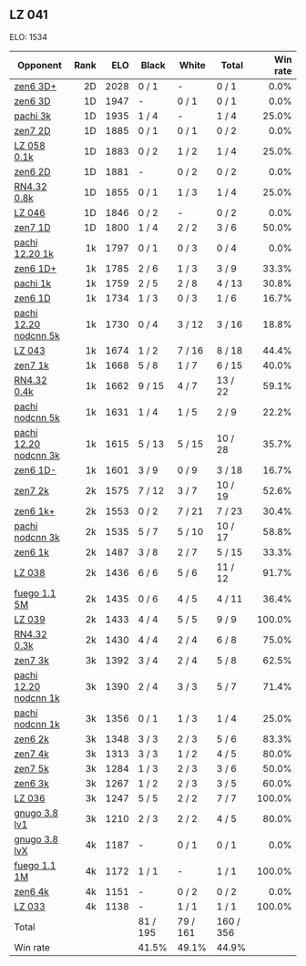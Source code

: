 ## LZ 041 ##

ELO: 1534

Opponent | Rank | ELO | Black | White | Total | Win rate
---------|-----:|----:|-------|-------|-------|-------:
[zen6 3D+](zen6%203D+.md) | 2D | 2028 | 0 / 1 | - | 0 / 1 | 0.0%
[zen6 3D](zen6%203D.md) | 1D | 1947 | - | 0 / 1 | 0 / 1 | 0.0%
[pachi 3k](pachi%203k.md) | 1D | 1935 | 1 / 4 | - | 1 / 4 | 25.0%
[zen7 2D](zen7%202D.md) | 1D | 1885 | 0 / 1 | 0 / 1 | 0 / 2 | 0.0%
[LZ 058 0.1k](LZ%20058%200.1k.md) | 1D | 1883 | 0 / 2 | 1 / 2 | 1 / 4 | 25.0%
[zen6 2D](zen6%202D.md) | 1D | 1881 | - | 0 / 2 | 0 / 2 | 0.0%
[RN4.32 0.8k](RN4.32%200.8k.md) | 1D | 1855 | 0 / 1 | 1 / 3 | 1 / 4 | 25.0%
[LZ 046](LZ%20046.md) | 1D | 1846 | 0 / 2 | - | 0 / 2 | 0.0%
[zen7 1D](zen7%201D.md) | 1D | 1800 | 1 / 4 | 2 / 2 | 3 / 6 | 50.0%
[pachi 12.20 1k](pachi%2012.20%201k.md) | 1k | 1797 | 0 / 1 | 0 / 3 | 0 / 4 | 0.0%
[zen6 1D+](zen6%201D+.md) | 1k | 1785 | 2 / 6 | 1 / 3 | 3 / 9 | 33.3%
[pachi 1k](pachi%201k.md) | 1k | 1759 | 2 / 5 | 2 / 8 | 4 / 13 | 30.8%
[zen6 1D](zen6%201D.md) | 1k | 1734 | 1 / 3 | 0 / 3 | 1 / 6 | 16.7%
[pachi 12.20 nodcnn 5k](pachi%2012.20%20nodcnn%205k.md) | 1k | 1730 | 0 / 4 | 3 / 12 | 3 / 16 | 18.8%
[LZ 043](LZ%20043.md) | 1k | 1674 | 1 / 2 | 7 / 16 | 8 / 18 | 44.4%
[zen7 1k](zen7%201k.md) | 1k | 1668 | 5 / 8 | 1 / 7 | 6 / 15 | 40.0%
[RN4.32 0.4k](RN4.32%200.4k.md) | 1k | 1662 | 9 / 15 | 4 / 7 | 13 / 22 | 59.1%
[pachi nodcnn 5k](pachi%20nodcnn%205k.md) | 1k | 1631 | 1 / 4 | 1 / 5 | 2 / 9 | 22.2%
[pachi 12.20 nodcnn 3k](pachi%2012.20%20nodcnn%203k.md) | 1k | 1615 | 5 / 13 | 5 / 15 | 10 / 28 | 35.7%
[zen6 1D-](zen6%201D-.md) | 1k | 1601 | 3 / 9 | 0 / 9 | 3 / 18 | 16.7%
[zen7 2k](zen7%202k.md) | 2k | 1575 | 7 / 12 | 3 / 7 | 10 / 19 | 52.6%
[zen6 1k+](zen6%201k+.md) | 2k | 1553 | 0 / 2 | 7 / 21 | 7 / 23 | 30.4%
[pachi nodcnn 3k](pachi%20nodcnn%203k.md) | 2k | 1535 | 5 / 7 | 5 / 10 | 10 / 17 | 58.8%
[zen6 1k](zen6%201k.md) | 2k | 1487 | 3 / 8 | 2 / 7 | 5 / 15 | 33.3%
[LZ 038](LZ%20038.md) | 2k | 1436 | 6 / 6 | 5 / 6 | 11 / 12 | 91.7%
[fuego 1.1 5M](fuego%201.1%205M.md) | 2k | 1435 | 0 / 6 | 4 / 5 | 4 / 11 | 36.4%
[LZ 039](LZ%20039.md) | 2k | 1433 | 4 / 4 | 5 / 5 | 9 / 9 | 100.0%
[RN4.32 0.3k](RN4.32%200.3k.md) | 2k | 1430 | 4 / 4 | 2 / 4 | 6 / 8 | 75.0%
[zen7 3k](zen7%203k.md) | 3k | 1392 | 3 / 4 | 2 / 4 | 5 / 8 | 62.5%
[pachi 12.20 nodcnn 1k](pachi%2012.20%20nodcnn%201k.md) | 3k | 1390 | 2 / 4 | 3 / 3 | 5 / 7 | 71.4%
[pachi nodcnn 1k](pachi%20nodcnn%201k.md) | 3k | 1356 | 0 / 1 | 1 / 3 | 1 / 4 | 25.0%
[zen6 2k](zen6%202k.md) | 3k | 1348 | 3 / 3 | 2 / 3 | 5 / 6 | 83.3%
[zen7 4k](zen7%204k.md) | 3k | 1313 | 3 / 3 | 1 / 2 | 4 / 5 | 80.0%
[zen7 5k](zen7%205k.md) | 3k | 1284 | 1 / 3 | 2 / 3 | 3 / 6 | 50.0%
[zen6 3k](zen6%203k.md) | 3k | 1267 | 1 / 2 | 2 / 3 | 3 / 5 | 60.0%
[LZ 036](LZ%20036.md) | 3k | 1247 | 5 / 5 | 2 / 2 | 7 / 7 | 100.0%
[gnugo 3.8 lv1](gnugo%203.8%20lv1.md) | 3k | 1210 | 2 / 3 | 2 / 2 | 4 / 5 | 80.0%
[gnugo 3.8 lvX](gnugo%203.8%20lvX.md) | 4k | 1187 | - | 0 / 1 | 0 / 1 | 0.0%
[fuego 1.1 1M](fuego%201.1%201M.md) | 4k | 1172 | 1 / 1 | - | 1 / 1 | 100.0%
[zen6 4k](zen6%204k.md) | 4k | 1151 | - | 0 / 2 | 0 / 2 | 0.0%
[LZ 033](LZ%20033.md) | 4k | 1138 | - | 1 / 1 | 1 / 1 | 100.0%
Total | | | 81 / 195 | 79 / 161 | 160 / 356 | 
Win rate| | | 41.5% | 49.1% | 44.9% | 

